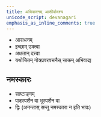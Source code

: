 ```yaml
---
title: अभिवादनम् आशीर्वादश्च
unicode_script: devanagari
emphasis_as_inline_comments: true
---
```


- आराधनम्
- इच्छाम् उक्त्वा
- अक्षतान् दत्त्वा
- यथोचितम् गोत्रप्रवरवचनैस् साकम् अभिवाद्य

## नमस्कारः
- साष्टाङ्गम्
- पादस्पर्शेन वा भूस्पर्शेन वा
- द्विः (अनन्तास् सन्तु नमस्कारा न इति भावः)
